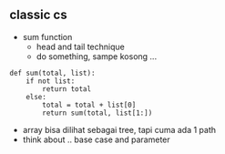 ## classic cs 
- sum function
    - head and tail technique
    - do something, sampe kosong ...
```
def sum(total, list):
    if not list:
        return total
    else:
        total = total + list[0]
        return sum(total, list[1:])
```
- array bisa dilihat sebagai tree, tapi cuma ada 1 path
- think about .. base case and parameter
